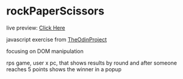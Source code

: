 # rockPaperScissors

live preview: [Click Here](https://joao-domingos.github.io/rockPaperScissors/)

javascript exercise from [TheOdinProject](https://www.theodinproject.com)

focusing on DOM manipulation

rps game, user x pc, that shows results by round and after someone reaches 5 points shows the winner in a popup
